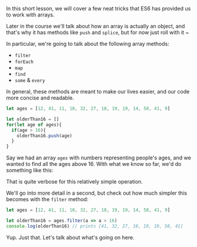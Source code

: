 
In this short lesson, we will cover a few neat tricks that ES6 has provided us to work with arrays.

  

Later in the course we'll talk about how an array is actually an object, and that's why it has methods like `push` and `splice`, but for now just roll with it ~

  

In particular, we're going to talk about the following array methods:

  

-   `filter`
-   `forEach`
-   `map`
-   `find`
-   `some` & `every`

  

In general, these methods are meant to make our lives easier, and our code more concise and readable.

  
```js
let ages = [12, 41, 11, 10, 32, 27, 18, 19, 19, 14, 58, 41, 9]

let olderThan16 = []
for(let age of ages){
  if(age > 16){
    olderThan16.push(age)
  }
}
```
  

Say we had an array `ages` with numbers representing people's ages, and we wanted to find all the ages above 16. With what we know so far, we'd do something like this:

  

That is quite verbose for this relatively simple operation.

  

We'll go into more detail in a second, but check out how much simpler this becomes with the `filter` method:


```js
let ages = [12, 41, 11, 10, 32, 27, 18, 19, 19, 14, 58, 41, 9]

let olderThan16 = ages.filter(a => a > 16)
console.log(olderThan16) // prints [41, 32, 27, 18, 19, 19, 58, 41]
```
  

Yup. Just that. Let's talk about what's going on here.
